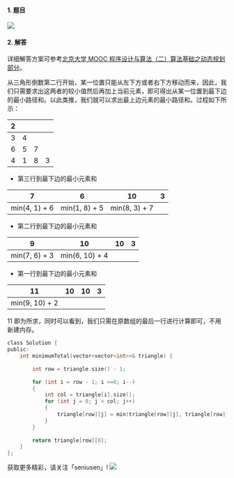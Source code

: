 #### 1. 题目

![](https://upload-images.jianshu.io/upload_images/11895466-ba415e0eb68129fe.png?imageMogr2/auto-orient/strip%7CimageView2/2/w/1240)


#### 2. 解答

详细解答方案可参考[北京大学 MOOC 程序设计与算法（二）算法基础之动态规划部分](https://www.icourse163.org/course/PKU-1001894005)。

从三角形倒数第二行开始，某一位置只能从左下方或者右下方移动而来，因此，我们只需要求出这两者的较小值然后再加上当前元素，即可得出从某一位置到最下边的最小路径和。以此类推，我们就可以求出最上边元素的最小路径和。过程如下所示：

 | 2 |  |  |  |
 |  :------:| :------: | :------: | :------: |
 | 3 | 4 |  | |
| 6| 5 |7 | |
| 4 | 1 |8 |3 |
 
- 第三行到最下边的最小元素和

 | 7 | 6  | 10   |  3|
 |  :------:| :------: | :------: | :------: |
| min(4, 1) + 6| min(1, 8) + 5 | min(8, 3) + 7 |  |

- 第二行到最下边的最小元素和

| 9 | 10  | 10   | 3 |
 |  :------:| :------: | :------: | :------: |
| min(7, 6) + 3| min(6, 10) + 4 |  |  |

- 第一行到最下边的最小元素和

| 11 | 10  | 10   | 3 |
 |  :------:| :------: | :------: | :------: |
| min(9, 10) + 2| |  |  |

11 即为所求，同时可以看到，我们只需在原数组的最后一行进行计算即可，不用新建内存。

```c
class Solution {
public:
    int minimumTotal(vector<vector<int>>& triangle) {
        
        int row = triangle.size() - 1;        
        
        for (int i = row - 1; i >=0; i--)
        {
            int col = triangle[i].size();
            for (int j = 0; j < col; j++)
            {
                triangle[row][j] = min(triangle[row][j], triangle[row][j+1]) + triangle[i][j];
            }
        }
        
        return triangle[row][0];
    }
};
```


获取更多精彩，请关注「seniusen」! 
![](https://upload-images.jianshu.io/upload_images/11895466-ee82f7655f20bfeb.jpg?imageMogr2/auto-orient/strip%7CimageView2/2/w/1240)
